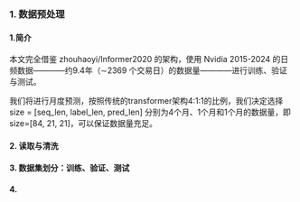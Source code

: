 ### 1. 数据预处理

#### 1.简介

本文完全借鉴 zhouhaoyi/Informer2020 的架构，使用 Nvidia 2015-2024 的日频数据————约9.4年（∼2369 个交易日）的数据量————进行训练、验证与测试。

我们将进行月度预测，按照传统的transformer架构4:1:1的比例，我们决定选择 size = [seq_len, label_len, pred_len] 分别为4个月、1个月和1个月的数据量，即 size=[84, 21, 21]，可以保证数据量充足。

#### 2. 读取与清洗

#### 3. 数据集划分：训练、验证、测试

#### 4.